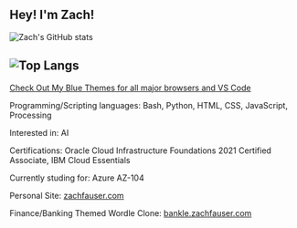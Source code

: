 <!---
Zfauser/Zfauser is a ✨ special ✨ repository because its `README.md` (this file) appears on your GitHub profile.
You can click the Preview link to take a look at your changes.
--->
**Hey! I'm Zach!**
--
![Zach's GitHub stats](https://github-readme-stats-zfauser.vercel.app/api?username=zfauser&show_icons=true&theme=dark&count_private=true)

![Top Langs](https://github-readme-stats-zfauser.vercel.app/api/top-langs/?username=zfauser&langs_count=8&theme=dark&count_private=true)
--
[Check Out My Blue Themes for all major browsers and VS Code](https://zfauser.github.io/zachs-blue-theme/)

Programming/Scripting languages: Bash, Python, HTML, CSS, JavaScript, Processing

Interested in: AI

Certifications: Oracle Cloud Infrastructure Foundations 2021 Certified Associate, IBM Cloud Essentials

Currently studing for: Azure AZ-104

Personal Site: [zachfauser.com](https://zachfauser.com/)

Finance/Banking Themed Wordle Clone: [bankle.zachfauser.com](https://bankle.zachfauser.com/)
